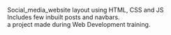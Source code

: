 Social_media_website layout using HTML, CSS and JS</br>
Includes few inbuilt posts and navbars.</br>
a project made during Web Development training.</br>
